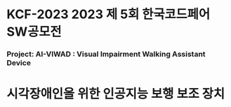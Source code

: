 # KCF-2023 2023 제 5회 한국코드페어 SW공모전
### Project: AI-VIWAD : Visual Impairment Walking Assistant Device
# 시각장애인을 위한 인공지능 보행 보조 장치
